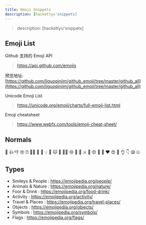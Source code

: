 ```yaml
---
title: Emoji Snippets
description: [hackettyu'snippets] 
---
```


> description: [hackettyu'snippets]

## Emoji List

Github 支持的 Emoji API

> https://api.github.com/emojis

预览地址: [https://github.com/liguoqinjim/github_emoji/tree/master/github_all](https://github.com/liguoqinjim/github_emoji/tree/master/github_all)

Unicode Emoji List

> https://unicode.org/emoji/charts/full-emoji-list.html

Emoji cheatsheet

> https://www.webfx.com/tools/emoji-cheat-sheet/

## Normals

:clap: :+1: :-1: :accept: :alarm_clock: :astronaut: :beer: :book: :bulb: :call_me_hand: :cat: :chicken: :cook: :cry: :crossed_fingers: :crossed_flags: :crossed_swords: :dart: :disappointed:
:do_not_litter: :hammer: :heart: :heart_eyes: :muscle: :ok_hand: :point_down: :sleepy: :zipper_mouth_face:

## Types

- Smileys & People : https://emojipedia.org/people/
- Animals & Nature : https://emojipedia.org/nature/
- Foor & Drink : https://emojipedia.org/food-drink/
- Activity : https://emojipedia.org/activity/
- Travel & Places : https://emojipedia.org/travel-places/
- Objects : https://emojipedia.org/objects/
- Symbols : https://emojipedia.org/symbols/
- Flags : https://emojipedia.org/flags/